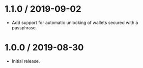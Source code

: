 1.1.0 / 2019-09-02
==================

* Add support for automatic unlocking of wallets secured with a passphrase.

1.0.0 / 2019-08-30
==================

* Initial release.
